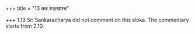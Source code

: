 +++
title = "13 ततः शङ्खाश्च"

+++
1.13 Sri Sankaracharya did not comment on this sloka. The commentary
starts from 2.10.  
  

